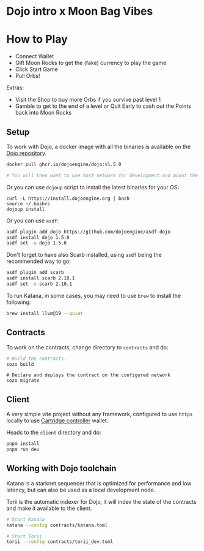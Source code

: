 # Dojo intro x Moon Bag Vibes

# How to Play

- Connect Wallet
- Gift Moon Rocks to get the (fake) currency to play the game
- Click Start Game
- Pull Orbs!

Extras:
- Visit the Shop to buy more Orbs if you survive past level 1
- Gamble to get to the end of a level or Quit Early to cash out the Points back into Moon Rocks

## Setup

To work with Dojo, a docker image with all the binaries is available on the [Dojo repository](https://github.com/dojoengine/dojo/pkgs/container/dojo).

```bash
docker pull ghcr.io/dojoengine/dojo:v1.5.0

# You will then want to use host network for development and mount the contracts directory.
```

Or you can use `dojoup` script to install the latest binaries for your OS:
```
curl -L https://install.dojoengine.org | bash
source ~/.bashrc
dojoup install
```

Or you can use `asdf`:

```bash
asdf plugin add dojo https://github.com/dojoengine/asdf-dojo
asdf install dojo 1.5.0
asdf set -u dojo 1.5.0
```

Don't forget to have also Scarb installed, using `asdf` being the recommended way to go:

```bash
asdf plugin add scarb
asdf install scarb 2.10.1
asdf set -u scarb 2.10.1
```

To run Katana, in some cases, you may need to use `brew` to install the following:

```bash
brew install llvm@19 --quiet
```

## Contracts

To work on the contracts, change directory to `contracts` and do:

```bash
# Build the contracts.
sozo build
```

```
# Declare and deploys the contract on the configured network
sozo migrate
```

## Client

A very simple vite project without any framework, configured to use `https` locally to use [Cartridge controller](https://docs.cartridge.gg/controller/overview) wallet.

Heads to the `client` directory and do:

```bash
pnpm install
pnpm run dev
```

## Working with Dojo toolchain

Katana is a starknet sequencer that is optimized for performance and low latency, but can also be used as a local development node.

Torii is the automatic indexer for Dojo, it will index the state of the contracts and make it available to the client.

```bash
# Start Katana
katana --config contracts/katana.toml

# Start Torii
torii --config contracts/torii_dev.toml
```

